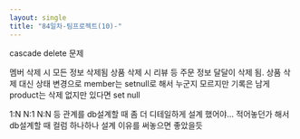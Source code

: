 ```yaml
---
layout: single
title: "84일차-팀프로젝트(10)-"
---
```


cascade delete 문제

멤버 삭제 시 모든 정보 삭제됨
상품 삭제 시 리뷰 등 주문 정보 달달이 삭제 됨.
상품 삭제 대신 상태 변경으로
member는 setnull로 해서 누군지 모르지만 기록은 남게
product는 삭제 없지만 있다면 set null

1:N N:1 N:N 등 관계를 db설계할 때 좀 더 디테일하게 설계 했어야... 적어놓던가 해서
db설계할 때 컬럼 하나하나 설계 이유를 써놓으면 좋았을듯
